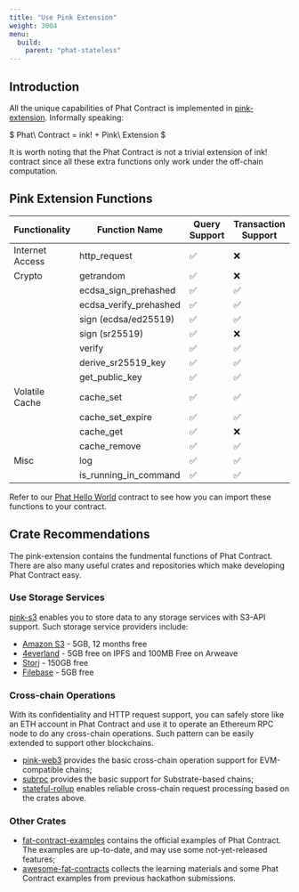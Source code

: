```yaml
---
title: "Use Pink Extension"
weight: 3004
menu:
  build:
    parent: "phat-stateless"
---
```


<!-- TODO.shelven: add example explanations -->
## Introduction

All the unique capabilities of Phat Contract is implemented in [pink-extension](https://github.com/Phala-Network/phala-blockchain/tree/master/crates/pink). Informally speaking:

$ Phat\ Contract = ink! + Pink\ Extension $

It is worth noting that the Phat Contract is not a trivial extension of ink! contract since all these extra functions only work under the off-chain computation.

## Pink Extension Functions

| Functionality   | Function Name          | Query Support | Transaction Support |
| --------------- | ---------------------- | ------------- | ------------------- |
| Internet Access | http_request           | ✅             | ❌                   |
| Crypto          | getrandom              | ✅             | ❌                   |
|                 | ecdsa_sign_prehashed   | ✅             | ✅                   |
|                 | ecdsa_verify_prehashed | ✅             | ✅                   |
|                 | sign (ecdsa/ed25519)   | ✅             | ✅                   |
|                 | sign (sr25519)         | ✅             | ❌                   |
|                 | verify                 | ✅             | ✅                   |
|                 | derive_sr25519_key     | ✅             | ✅                   |
|                 | get_public_key         | ✅             | ✅                   |
| Volatile Cache  | cache_set              | ✅             | ✅                   |
|                 | cache_set_expire       | ✅             | ✅                   |
|                 | cache_get              | ✅             | ❌                   |
|                 | cache_remove           | ✅             | ✅                   |
| Misc            | log                    | ✅             | ✅                   |
|                 | is_running_in_command  | ✅             | ✅                   |

Refer to our [Phat Hello World](https://github.com/Phala-Network/phat-hello/blob/master/lib.rs) contract to see how you can import these functions to your contract.


## Crate Recommendations

The pink-extension contains the fundmental functions of Phat Contract. There are also many useful crates and repositories which make developing Phat Contract easy.

### Use Storage Services

[pink-s3](https://crates.io/crates/pink-s3) enables you to store data to any storage services with S3-API support. Such storage service providers include:
- [Amazon S3](https://aws.amazon.com/s3/) - 5GB, 12 months free
- [4everland](https://www.4everland.org/bucket/) - 5GB free on IPFS and 100MB Free on Arweave
- [Storj](https://www.storj.io/) - 150GB free
- [Filebase](https://filebase.com/) - 5GB free

### Cross-chain Operations

With its confidentiality and HTTP request support, you can safely store like an ETH account in Phat Contract and use it to operate an Ethereum RPC node to do any cross-chain operations. Such pattern can be easily extended to support other blockchains.
- [pink-web3](https://crates.io/crates/pink-web3) provides the basic cross-chain operation support for EVM-compatible chains;
- [subrpc](https://github.com/Phala-Network/phat-offchain-rollup/tree/sub0-workshop/phat/crates/subrpc) provides the basic support for Substrate-based chains;
- [stateful-rollup](https://github.com/Phala-Network/phat-offchain-rollup/tree/sub0-workshop) enables reliable cross-chain request processing based on the crates above.

### Other Crates

- [fat-contract-examples](https://github.com/Phala-Network/fat-contract-examples) contains the official examples of Phat Contract. The examples are up-to-date, and may use some not-yet-released features;
- [awesome-fat-contracts](https://github.com/Phala-Network/awesome-fat-contracts) collects the learning materials and some Phat Contract examples from previous hackathon submissions.
